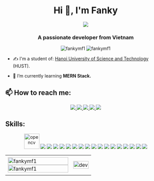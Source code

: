 <h1 align="center">Hi 👋, I'm Fanky</h1>
<p align="center"><img src="https://img.icons8.com/color/48/000000/vietnam-circular.png"/></p>
<h3 align="center">A passionate developer from Vietnam </h3>
<p align="center"> <img src="https://komarev.com/ghpvc/?username=fankymf1" alt="fankymf1" /> <img src="https://badges.pufler.dev/repos/fankymf1" alt="fankymf1" /> </p>

- ✍ I'm a student of: [Hanoi University of Science and Technology](https://hust.edu.vn) (HUST).

- 🌱 I’m currently learning **MERN Stack.**


## 📫 How to reach me:
<p align="center">
  <a href="https://linkedin.com/in/fankymf" target="_blank">
    <img src="https://img.icons8.com/fluent/48/000000/linkedin.png"/>
  </a>
  <a href="https://www.facebook.com/fanky.hientran" alt="Facebook">
    <img src="https://img.icons8.com/color/64/000000/facebook-circled--v3.png"/>
  </a> 
  <a href="https://github.com/fankymf1" alt="Github">
    <img src="https://img.icons8.com/fluent/48/000000/github.png"/>

  <a href="mailto:hientranhuu64@gmail.com" alt="Email">
    <img src="https://img.icons8.com/fluency/64/000000/mail.png"/>
  </a>
    <a href="https://www.instagram.com/fankypowerlifting/" alt="instagram">
    <img src="https://img.icons8.com/color/64/000000/instagram-new--v2.png"/>
  </a>
</p>

## Skills:
<p align="center">
  <img src="https://www.vectorlogo.zone/logos/opencv/opencv-icon.svg" alt="opencv" width="48" height="48"/> 
  <img src="https://img.icons8.com/color/48/000000/microsoft-sql-server.png"/>
  <img src="https://img.icons8.com/color/48/000000/mysql-logo.png"/>
  <img src="https://img.icons8.com/cotton/64/000000/source-code--v3.png"/>
  <img src="https://img.icons8.com/color/48/000000/css3.png"/>
  <img src="https://img.icons8.com/color/48/000000/git.png"/>
  <img src="https://img.icons8.com/color/48/000000/github-2.png"/>
  <img src="https://img.icons8.com/color/48/000000/visual-studio-code-2019.png"/>
  <img src="https://img.icons8.com/color/48/000000/visual-studio-2019.png"/>
  <img src="https://img.icons8.com/color/48/000000/c-plus-plus-logo.png"/>
  <img src="https://img.icons8.com/color/48/000000/c-programming.png"/>
  <img src="https://img.icons8.com/external-flaticons-flat-flat-icons/64/000000/external-algorithms-data-analytics-flaticons-flat-flat-icons.png"/>
  <img src="https://img.icons8.com/color/48/000000/html-5--v1.png"/>
  <img src="https://img.icons8.com/color/48/000000/java-coffee-cup-logo--v2.png"/>
  <img src="https://img.icons8.com/color/48/000000/dart.png"/>
  <img src="https://img.icons8.com/fluency/48/000000/flutter.png"/>
  <img src="https://img.icons8.com/color/48/000000/javascript--v2.png"/>
  <img src="https://img.icons8.com/cotton/64/000000/web-design--v2.png"/>
</p>

<table style="width:100%;">
  <tr>
    <td>
      <img src="https://github-readme-stats.vercel.app/api/top-langs/?username=fankymf1&bg_color=FFFFFF00&text_color=179fa3&layout=compact&hide=CSS&langs_count=10&custom_title=Top%20ngôn%20ngữ%20được%20dùng" alt="fankymf1" width="100%"/>
      <img src="https://github-readme-stats.vercel.app/api?username=fankymf1&bg_color=FFFFFF00&text_color=179fa3&show_icons=true&count_private=true&include_all_commits=true&custom_title=Hoạt%20động%20trên%20Github" alt="fankymf1" width="100%"/>
    </td>
    <td>
      <p align="center"> 
        <img src="https://cdn.dribbble.com/users/1059583/screenshots/4171367/coding-freak.gif" alt="dev" width="100%"/>
      </p>
    </td>
  </tr>
</table>
